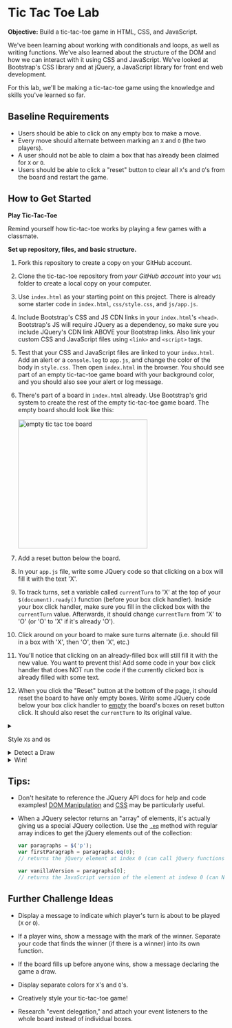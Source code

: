 # Tic Tac Toe Lab

**Objective:** Build a tic-tac-toe game in HTML, CSS, and JavaScript.


We've been learning about working with conditionals and loops, as well as writing functions. We've also learned about the structure of the DOM and how we can interact with it using CSS and JavaScript. We've looked at Bootstrap's CSS library and at jQuery, a JavaScript library for front end web development.

For this lab, we'll be making a tic-tac-toe game using the knowledge and skills you've learned so far.

## Baseline Requirements
* Users should be able to click on any empty box to make a move.   
* Every move should alternate between marking an `X` and `O` (the two players).  
* A user should not be able to claim a box that has already been claimed for `X` or `O`.
* Users should be able to click a "reset" button to clear all `X`'s and `O`'s from the board and restart the game.

## How to Get Started

**Play Tic-Tac-Toe**

Remind yourself how tic-tac-toe works by playing a few games with a classmate.

**Set up repository, files, and basic structure.**

1. Fork this repository to create a copy on your GitHub account.

1. Clone the tic-tac-toe repository from *your GitHub account* into your `wdi` folder to create a local copy on your computer.

2. Use `index.html` as your starting point on this project. There is already some starter code in `index.html`, `css/style.css`, and `js/app.js`.

1. Include Bootstrap's CSS and JS CDN links in your `index.html`'s `<head>`. Bootstrap's JS will require JQuery as a dependency, so make sure you include JQuery's CDN link ABOVE your Bootstrap links. Also link your custom CSS and JavaScript files using `<link>` and `<script>` tags.

3. Test that your CSS and JavaScript files are linked to your `index.html`. Add an alert or a `console.log` to `app.js`, and change the color of the body in `style.css`. Then open `index.html` in the browser. You should see part of an empty tic-tac-toe game board with your background color, and you should also see your alert or log message.

1. There's part of a board in `index.html` already. Use Bootstrap's grid system to create the rest of the empty tic-tac-toe game board. The empty board should look like this:

    <img src="board.png" width="300px" alt="empty tic tac toe board">

1. Add a reset button below the board.

1. In your `app.js` file, write some JQuery code so that clicking on a box will fill it with the text 'X'.

1. To track turns, set a variable called `currentTurn` to 'X' at the top of your `$(document).ready()` function (before your box click handler). Inside your box click handler, make sure you fill in the clicked box with the `currentTurn` value. Afterwards, it should change `currentTurn` from 'X' to 'O' (or 'O' to 'X' if it's already 'O').

1. Click around on your board to make sure turns alternate (i.e. should fill in a box with 'X', then 'O', then 'X', etc.)

1. You'll notice that clicking on an already-filled box will still fill it with the new value. You want to prevent this! Add some code in your box click handler that does NOT run the code if the currently clicked box is already filled with some text.

1. When you click the "Reset" button at the bottom of the page, it should reset the board to have only empty boxes. Write some JQuery code below your box click handler to [empty](https://api.jquery.com/empty/) the board's boxes on reset button click. It should also reset the `currentTurn` to its original value.


<details><summary>

Style `X`s and `O`s

</summary><p>Use jQuery to add a CSS class to the box when a player makes a move. (Not sure how? Google "jQuery add class", choose the jQuery API Documentation result, and find some examples!)</p></details>

<details><summary>Detect a Draw</summary><p>The game can end when someone wins or when the board fills up. How can you check whether the board is full or still has space for the players to move?</p></details>

<details><summary>Win!</summary>
    <details><summary>Hint: what is winning?</summary><p>Start by listing all the ways to win at tic-tac-toe. There are 8 winning combinations of boxes!<p></details>
    <details><summary>Big Hint: when to check for winner?</summary>Check for your winning combinations every time someone could win -- after every move!</p></details>  
    <details><summary>Hint: showing a message</summary>Try an `alert`. For an extra challenge, put a message directly onto the page using jQuery!</details>
</details>


## Tips:

* Don't hesitate to reference the JQuery API docs for help and code examples! <a href="https://api.jquery.com/category/manipulation/">DOM Manipulation</a> and <a href="https://api.jquery.com/category/css/">CSS</a> may be particularly useful.

* When a JQuery selector returns an "array" of elements, it's actually giving us a special JQuery collection. Use the  [`.eq`](https://api.jquery.com/eq/) method with regular array indices to get the jQuery elements out of the collection:

   ```js
   var paragraphs = $('p');
   var firstParagraph = paragraphs.eq(0);
   // returns the jQuery element at index 0 (can call jQuery functions on `firstParagraph` bc it is a JQuery object)

   var vanillaVersion = paragraphs[0];
   // returns the JavaScript version of the element at indexo 0 (can NOT call jQuery functions on `vanillaVersion` bc it is NOT a JQuery object)
   ```

<!--
## Submission

* As you make code changes, frequently commit and push to GitHub.
* Once you've finished the assignment and pushed your work to GitHub, you will fill out the daily pulse check with a link on Monday.
* When we come back, you'll show off your tic-tac-toe game in a "science fair" style open presentation!
-->



## Further Challenge Ideas

* Display a message to indicate which player's turn is about to be played (`X` or `O`).    

* If a player wins, show a message with the mark of the winner.  Separate your code that finds the winner (if there is a winner) into its own function.

* If the board fills up before anyone wins, show a message declaring the game a draw.

* Display separate colors for `X`'s and `O`'s.

* Creatively style your tic-tac-toe game!  

* Research "event delegation," and attach your event listeners to the whole board instead of individual boxes.
